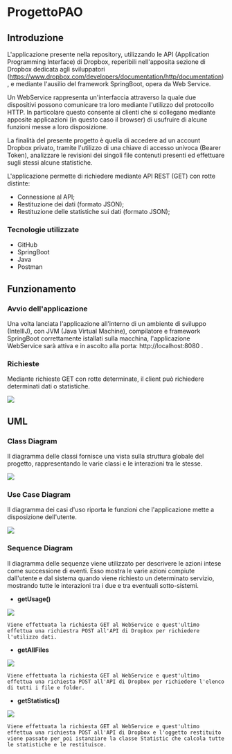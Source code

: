 # ProgettoPAO
## Introduzione

L'applicazione presente nella repository, utilizzando le API (Application Programming Interface) di Dropbox, reperibili nell'apposita sezione di Dropbox dedicata agli sviluppatori (https://www.dropbox.com/developers/documentation/http/documentation), e mediante l'ausilio del framework SpringBoot, opera da Web Service.

Un WebService rappresenta un'interfaccia attraverso la quale due dispositivi possono comunicare tra loro mediante l'utilizzo del protocollo HTTP. In particolare questo consente ai clienti che si collegano mediante apposite applicazioni (in questo caso il browser) di usufruire di alcune funzioni messe a loro disposizione.

La finalità del presente progetto è quella di accedere ad un account Dropbox privato, tramite l'utilizzo di una chiave di accesso univoca (Bearer Token), analizzare le revisioni dei singoli file contenuti presenti ed effettuare sugli stessi alcune statistiche.

L'applicazione permette di richiedere mediante API REST (GET) con rotte distinte:
* Connessione al API;
* Restituzione dei dati (formato JSON);
* Restituzione delle statistiche sui dati (formato JSON);

### Tecnologie utilizzate
* GitHub
* SpringBoot
* Java
* Postman

## Funzionamento
### Avvio dell'applicazione
Una volta lanciata l'applicazione all'interno di un ambiente di sviluppo (IntellIJ), con JVM (Java Virtual Machine), compilatore e framework SpringBoot correttamente istallati sulla macchina, l'applicazione WebService sarà attiva e in ascolto alla porta: http://localhost:8080 .
### Richieste
Mediante richieste GET con rotte determinate, il client può richiedere determinati dati o statistiche.

![](Rotte.png)

## UML
### Class Diagram
Il diagramma delle classi fornisce una vista sulla struttura globale del progetto, rappresentando le varie classi e le interazioni tra le stesse.

![](classDiagram.png)

### Use Case Diagram
Il diagramma dei casi d'uso riporta le funzioni che l'applicazione mette a disposizione dell'utente.

![](useCaseDiagram.png)


### Sequence Diagram
Il diagramma delle sequenze viene utilizzato per descrivere le azioni intese come successione di eventi. 
Esso mostra le varie azioni compiute dall'utente e dal sistema quando viene richiesto un determinato servizio, mostrando tutte le interazioni tra i due e tra eventuali sotto-sistemi.
* **getUsage()**
    
![](getUsageSequenceDiagram.png)
    
    Viene effettuata la richiesta GET al WebService e quest'ultimo effettua una richiestra POST all'API di Dropbox per richiedere l'utilizzo dati.

* **getAllFiles**

![](getAllFilesSequenceDiagram.png)
    
    Viene effettuata la richiesta GET al WebService e quest'ultimo effettua una richiesta POST all'API di Dropbox per richiedere l'elenco di tutti i file e folder.
    
* **getStatistics()**

![](getStatisticsSequenceDiagram.png)
    
    Viene effettuata la richiesta GET al WebService e quest'ultimo effettua una richiesta POST all'API di Dropbox e l'oggetto restituito viene passato per poi istanziare la classe Statistic che calcola tutte le statistiche e le restituisce.




